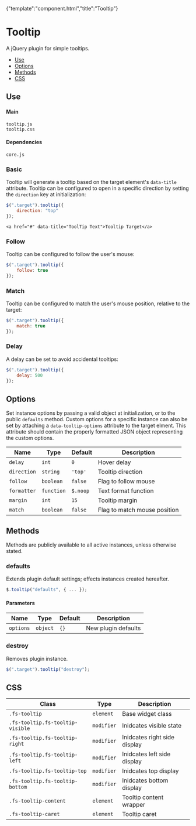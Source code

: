 {"template":"component.html","title":"Tooltip"}

# Tooltip

A jQuery plugin for simple tooltips.

* [Use](#use)
* [Options](#options)
* [Methods](#methods)
* [CSS](#css)

## Use 

#### Main

```markup
tooltip.js
tooltip.css
```

#### Dependencies

```markup
core.js
```

### Basic

Tooltip will generate a tooltip based on the target element's `data-title` attribute. Tooltip can be configured to open in a specific direction by setting the `direction` key at initialization:

```javascript
$(".target").tooltip({
	direction: "top"
});
```

```markup
<a href="#" data-title="ToolTip Text">Tooltip Target</a>
```

### Follow

Tooltip can be configured to follow the user's mouse:

```javascript
$(".target").tooltip({
	follow: true
});
```

### Match

Tooltip can be configured to match the user's mouse position, relative to the target:

```javascript
$(".target").tooltip({
	match: true
});
```

### Delay

A delay can be set to avoid accidental tooltips:

```javascript
$(".target").tooltip({
	delay: 500
});
```

## Options

Set instance options by passing a valid object at initialization, or to the public `defaults` method. Custom options for a specific instance can also be set by attaching a `data-tooltip-options` attribute to the target elment. This attribute should contain the properly formatted JSON object representing the custom options.

| Name | Type | Default | Description |
| --- | --- | --- | --- |
| `delay` | `int` | `0` | Hover delay |
| `direction` | `string` | `'top'` | Tooltip direction |
| `follow` | `boolean` | `false` | Flag to follow mouse |
| `formatter` | `function` | `$.noop` | Text format function |
| `margin` | `int` | `15` | Tooltip margin |
| `match` | `boolean` | `false` | Flag to match mouse position |

## Methods

Methods are publicly available to all active instances, unless otherwise stated.

### defaults

Extends plugin default settings; effects instances created hereafter.

```javascript
$.tooltip("defaults", { ... });
```

#### Parameters

| Name | Type | Default | Description |
| --- | --- | --- | --- |
| `options` | `object` | `{}` | New plugin defaults |

### destroy

Removes plugin instance.

```javascript
$(".target").tooltip("destroy");
```

## CSS

| Class | Type | Description |
| --- | --- | --- |
| `.fs-tooltip` | `element` | Base widget class |
| `.fs-tooltip.fs-tooltip-visible` | `modifier` | Inidcates visible state |
| `.fs-tooltip.fs-tooltip-right` | `modifier` | Inidcates right side display |
| `.fs-tooltip.fs-tooltip-left` | `modifier` | Inidcates left side display |
| `.fs-tooltip.fs-tooltip-top` | `modifier` | Inidcates top display |
| `.fs-tooltip.fs-tooltip-bottom` | `modifier` | Inidcates bottom display |
| `.fs-tooltip-content` | `element` | Tooltip content wrapper |
| `.fs-tooltip-caret` | `element` | Tooltip caret |

